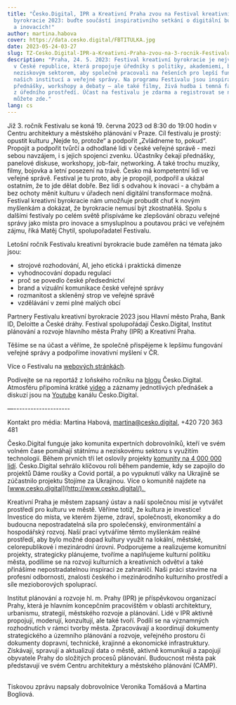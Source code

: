 ```yaml
---
title: "Česko.Digital, IPR a Kreativní Praha zvou na Festival kreativní
  byrokracie 2023: buďte součástí inspirativního setkání o digitální budoucnosti
  a inovacích!"
author: martina.habova
cover: https://data.cesko.digital/FBTITULKA.jpg
date: 2023-05-24-03-27
slug: TZ-Cesko.Digital-IPR-a-Kreativni-Praha-zvou-na-3-rocnik-Festivalu-kreativni-byrokracie
description: "Praha, 24. 5. 2023: Festival kreativní byrokracie je největší akcí
  v České republice, která propojuje úředníky s politiky, akademiemi, byznysem a
  neziskovým sektorem, aby společně pracovali na řešeních pro lepší fungování
  našich institucí a veřejné správy. Na programu Festivalu jsou inspirativní
  přednášky, workshopy a debaty – ale také filmy, živá hudba i temná fantasy hra
  z úředního prostředí. Účast na festivalu je zdarma a registrovat se na něj
  můžete zde."
lang: cs
---
```

<!--StartFragment-->

Již 3. ročník Festivalu se koná 19. června 2023 od 8:30 do 19:00 hodin v Centru architektury a městského plánování v Praze. Cíl festivalu je prostý: opustit kulturu „Nejde to, protože“ a podpořit „Zvládneme to, pokud“. Propojit a podpořit tvůrčí a odhodlané lidi v české veřejné správě - mezi sebou navzájem, i s jejich spojenci zvenku. Účastníky čekají přednášky, panelové diskuse, workshopy, job-fair, networking. A také trochu muziky, filmy, bojovka a letní posezení na trávě. Česko má kompetentní lidi ve veřejné správě. Festival je tu proto, aby je propojil, podpořil a ukázal ostatním, že to jde dělat dobře. Bez lidí s odvahou k inovaci - a chybám a bez ochoty měnit kulturu v úřadech není digitální transformace možná. Festival kreativní byrokracie nám umožňuje probudit chuť k novým myšlenkám a dokázat, že byrokracie nemusí být zkostnatělá. Spolu s dalšími festivaly po celém světě přispíváme ke zlepšování obrazu veřejné správy jako místa pro inovace a smysluplnou a poutavou práci ve veřejném zájmu, říká Matěj Chytil, spolupořadatel Festivalu.



Letošní ročník Festivalu kreativní byrokracie bude zaměřen na témata jako jsou:

* strojové rozhodování, AI, jeho etická i praktická dimenze
* vyhodnocování dopadu regulací
* proč se povedlo české předsednictví
* brand a vizuální komunikace české veřejné správy 
* rozmanitost a skleněný strop ve veřejné správě
* vzdělávání v zemi plné malých obcí



Partnery Festivalu kreativní byrokracie 2023 jsou Hlavní město Praha, Bank ID, Deloitte a České dráhy. Festival spolupořádají Česko.Digital, Institut plánování a rozvoje hlavního města Prahy (IPR) a Kreativní Praha.



Těšíme se na účast a věříme, že společně přispějeme k lepšímu fungování veřejné správy a podpoříme inovativní myšlení v ČR. 



Více o Festivalu na [webových stránkách](https://cesko.digital/projects/festival-kreativni-byrokracie/). 

Podívejte se na reportáž z loňského ročníku na [blogu](https://blog.cesko.digital/2022/12/reportaz-festival-kreativni-byrokracie-2022) Česko.Digital. Atmosféru připomíná krátké [video](https://www.youtube.com/watch?v=Qqp8w4WIJxc) a záznamy jednotlivých přednášek a diskuzí jsou na [Youtube](https://www.youtube.com/playlist?list=PLOX5xelTsEv9mistpejv_quSESgvV6Dyz) kanálu Česko.Digital.



—--------------------

Kontakt pro média: Martina Habová, martina@cesko.digital, +420 720 363 481



Česko.Digital funguje jako komunita expertních dobrovolníků, kteří ve svém volném čase pomáhají státnímu a neziskovému sektoru s využitím technologií. Během prvních tří let oslovily projekty [komunity na 4 000 000 lidí](https://drive.google.com/file/d/1uwqL3xsfaSbje-dPK8wyfAAKFrWL_dc2/view). Česko.Digital sehrálo klíčovou roli během pandemie, kdy se zapojilo do projektů Dáme roušky a Covid portál, a po vypuknutí války na Ukrajině se zúčastnilo projektu Stojíme za Ukrajinou. Více o komunitě najdete na [www.cesko.digital](http://www.cesko.digital/). 



Kreativní Praha je městem zapsaný ústav a naší společnou misí je vytvářet prostředí pro kulturu ve městě. Věříme totiž, že kultura je investice! Investice do místa, ve kterém žijeme, zdraví, společnosti, ekonomiky a do budoucna nepostradatelná síla pro společenský, environmentální a hospodářský rozvoj. Naší prací vytváříme těmto myšlenkám reálné prostředí, aby bylo možné dopad kultury využít na lokální, městské, celorepublikové i mezinárodní úrovni. Podporujeme a realizujeme komunitní projekty, strategicky plánujeme, tvoříme a naplňujeme kulturní politiku města, podílíme se na rozvoji kulturních a kreativních odvětví a také přinášíme nepostradatelnou inspiraci ze zahraničí. Naši práci stavíme na profesní odbornosti, znalosti českého i mezinárodního kulturního prostředí a síle mezioborových spoluprací.



Institut plánování a rozvoje hl. m. Prahy (IPR) je příspěvkovou organizací Prahy, která je hlavním koncepčním pracovištěm v oblasti architektury, urbanismu, strategií, městského rozvoje a plánování. Lidé v IPR aktivně propojují, moderují, konzultují, ale také tvoří. Podílí se na významných rozhodnutích v rámci tvorby města. Zpracovávají a koordinují dokumenty strategického a územního plánování a rozvoje, veřejného prostoru či dokumenty dopravní, technické, krajinné a ekonomické infrastruktury. Získávají, spravují a aktualizují data o městě, aktivně komunikují a zapojují obyvatele Prahy do složitých procesů plánování. Budoucnost města pak představují ve svém Centru architektury a městského plánování (CAMP).

\
T﻿iskovou zprávu napsaly dobrovolnice Veronika Tomášová a Martina Bogliová.

<!--EndFragment-->